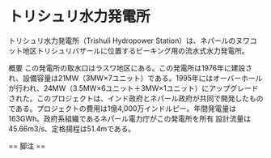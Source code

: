 # トリシュリ水力発電所

トリシュリ水力発電所（Trishuli Hydropower Station）は、ネパールのヌワコット地区トリシュリバザールに位置するピーキング用の流水式水力発電所。

概要
この発電所の取水口はラスワ地区にある。この発電所は1976年に建設され、設備容量は21MW（3MW×7ユニット）である。1995年にはオーバーホールが行われ、24MW（3.5MW×6ユニット＋3MW×1ユニット）にアップグレードされた。このプロジェクトは、インド政府とネパール政府が共同で開発したものである。プロジェクトの費用は1億4,000万インドルピー。年間発電量は163GWh。政府系組織であるネパール電力庁がこの発電所を所有
設計流量は45.66m3/s、定格揚程は51.4mである。


== 脚注 ==